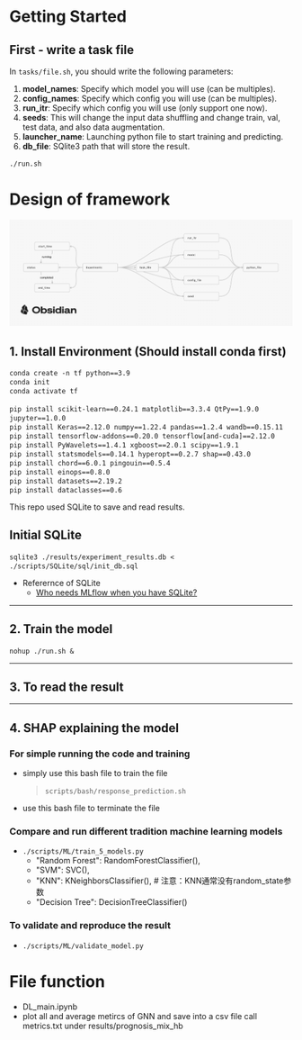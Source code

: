

# Getting Started

## First - write a task file 

In `tasks/file.sh`, you should write the following parameters:

1. __model_names__: Specify which model you will use (can be multiples).
2. __config_names__:  Specify which config you will use (can be multiples).
3. __run_itr__: Specify which config you will use (only support one now).
4. __seeds__: This will change the input data shuffling and change train, val, test data, and also data augmentation. 
5. __launcher_name__: Launching python file to start training and predicting.
6. __db_file__: SQlite3 path that will store the result.


```
./run.sh
```



# Design of framework

![Framework and SQLite Database Design](./utils/imgs/SQLite%20databased%20design%20for%20MDD%20Classification%20V2.png)

## 1. Install Environment (Should install conda first)

```
conda create -n tf python==3.9
conda init
conda activate tf

pip install scikit-learn==0.24.1 matplotlib==3.3.4 QtPy==1.9.0 jupyter==1.0.0
pip install Keras==2.12.0 numpy==1.22.4 pandas==1.2.4 wandb==0.15.11
pip install tensorflow-addons==0.20.0 tensorflow[and-cuda]==2.12.0
pip install PyWavelets==1.4.1 xgboost==2.0.1 scipy==1.9.1
pip install statsmodels==0.14.1 hyperopt==0.2.7 shap==0.43.0
pip install chord==6.0.1 pingouin==0.5.4
pip install einops==0.8.0
pip install datasets==2.19.2
pip install dataclasses==0.6
```


This repo used SQLite to save and read results.

## Initial SQLite 

```
sqlite3 ./results/experiment_results.db < ./scripts/SQLite/sql/init_db.sql
```

- Referernce of SQLite 
    - [Who needs MLflow when you have SQLite?](https://ploomber.io/blog/experiment-tracking/)

---

## 2. Train the model 

```
nohup ./run.sh &
```

---

## 3. To read the result


---

## 4. SHAP explaining the model



### For simple running the code and training 

- simply use this bash file to train the file
    > `scripts/bash/response_prediction.sh`

- use this bash file to terminate the file


### Compare and run different tradition machine learning models 
- `./scripts/ML/train_5_models.py`
    - "Random Forest": RandomForestClassifier(),
    - "SVM": SVC(),
    - "KNN": KNeighborsClassifier(),  # 注意：KNN通常没有random_state参数
    - "Decision Tree": DecisionTreeClassifier()

### To validate and reproduce the result
- `./scripts/ML/validate_model.py`



# File function
- DL_main.ipynb 
 - plot all and average metircs of GNN and save into a csv file call metrics.txt under results/prognosis_mix_hb